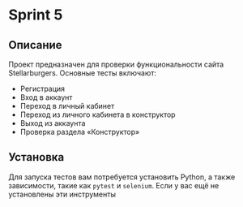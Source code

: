 # Sprint 5

## Описание
Проект предназначен для проверки функциональности сайта Stellarburgers. Основные тесты включают:
- Регистрация
- Вход в аккаунт
- Переход в личный кабинет
- Переход из личного кабинета в конструктор
- Выход из аккаунта
- Проверка раздела «Конструктор»

## Установка

Для запуска тестов вам потребуется установить Python, а также зависимости, такие как `pytest` и `selenium`. Если у вас ещё не установлены эти инструменты